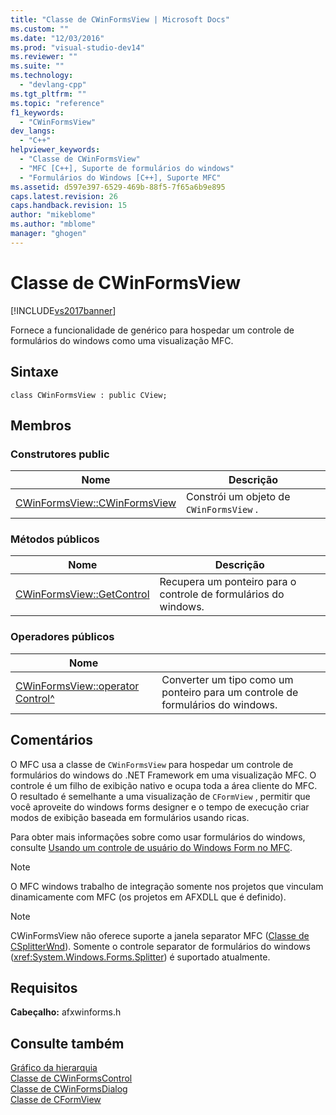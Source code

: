 ```yaml
---
title: "Classe de CWinFormsView | Microsoft Docs"
ms.custom: ""
ms.date: "12/03/2016"
ms.prod: "visual-studio-dev14"
ms.reviewer: ""
ms.suite: ""
ms.technology: 
  - "devlang-cpp"
ms.tgt_pltfrm: ""
ms.topic: "reference"
f1_keywords: 
  - "CWinFormsView"
dev_langs: 
  - "C++"
helpviewer_keywords: 
  - "Classe de CWinFormsView"
  - "MFC [C++], Suporte de formulários do windows"
  - "Formulários do Windows [C++], Suporte MFC"
ms.assetid: d597e397-6529-469b-88f5-7f65a6b9e895
caps.latest.revision: 26
caps.handback.revision: 15
author: "mikeblome"
ms.author: "mblome"
manager: "ghogen"
---
```

# Classe de CWinFormsView
[!INCLUDE[vs2017banner](../../assembler/inline/includes/vs2017banner.md)]

Fornece a funcionalidade de genérico para hospedar um controle de formulários do windows como uma visualização MFC.  
  
## Sintaxe  
  
```  
class CWinFormsView : public CView;  
```  
  
## Membros  
  
### Construtores public  
  
|Nome|Descrição|  
|----------|---------------|  
|[CWinFormsView::CWinFormsView](../Topic/CWinFormsView::CWinFormsView.md)|Constrói um objeto de `CWinFormsView` .|  
  
### Métodos públicos  
  
|Nome|Descrição|  
|----------|---------------|  
|[CWinFormsView::GetControl](../Topic/CWinFormsView::GetControl.md)|Recupera um ponteiro para o controle de formulários do windows.|  
  
### Operadores públicos  
  
|Nome||  
|----------|-|  
|[CWinFormsView::operator Control^](../Topic/CWinFormsView::operator%20Control%5E.md)|Converter um tipo como um ponteiro para um controle de formulários do windows.|  
  
## Comentários  
 O MFC usa a classe de `CWinFormsView` para hospedar um controle de formulários do windows do .NET Framework em uma visualização MFC.  O controle é um filho de exibição nativo e ocupa toda a área cliente do MFC.  O resultado é semelhante a uma visualização de `CFormView` , permitir que você aproveite do windows forms designer e o tempo de execução criar modos de exibição baseada em formulários usando ricas.  
  
 Para obter mais informações sobre como usar formulários do windows, consulte [Usando um controle de usuário do Windows Form no MFC](../../dotnet/using-a-windows-form-user-control-in-mfc.md).  
  
> [!NOTE]
>  O MFC windows trabalho de integração somente nos projetos que vinculam dinamicamente com MFC \(os projetos em AFXDLL que é definido\).  
  
> [!NOTE]
>  CWinFormsView não oferece suporte a janela separator MFC \([Classe de CSplitterWnd](../../mfc/reference/csplitterwnd-class.md)\).  Somente o controle separator de formulários do windows \(<xref:System.Windows.Forms.Splitter>\) é suportado atualmente.  
  
## Requisitos  
 **Cabeçalho:** afxwinforms.h  
  
## Consulte também  
 [Gráfico da hierarquia](../../mfc/hierarchy-chart.md)   
 [Classe de CWinFormsControl](../../mfc/reference/cwinformscontrol-class.md)   
 [Classe de CWinFormsDialog](../Topic/CWinFormsDialog%20Class.md)   
 [Classe de CFormView](../../mfc/reference/cformview-class.md)